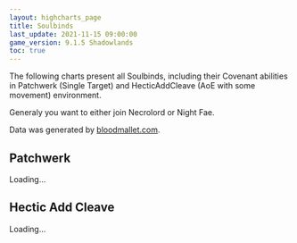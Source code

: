 ```yaml
---
layout: highcharts_page
title: Soulbinds
last_update: 2021-11-15 09:00:00
game_version: 9.1.5 Shadowlands
toc: true
---
```


The following charts present all Soulbinds, including their Covenant abilities in Patchwerk (Single Target) and HecticAddCleave (AoE with some movement) environment.

Generaly you want to either join Necrolord or Night Fae.

Data was generated by [bloodmallet.com](https://bloodmallet.com).

## Patchwerk
<div id="bloodmallet_soulbinds_patchwerk" class="bloodmallet_chart" data-wow-class="shaman" data-wow-spec="elemental" data-type="soul_binds"  data-font-color="#eee" data-background-color="#222" data-entries="50">Loading...</div>

## Hectic Add Cleave
<div id="bloodmallet_soulbinds_hecticaddcleave" class="bloodmallet_chart" data-wow-class="shaman" data-wow-spec="elemental" data-type="soul_binds" data-fight-style="hecticaddcleave" data-font-color="#eee" data-background-color="#222" data-entries="50">Loading...</div>
